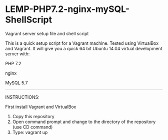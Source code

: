 # LEMP-PHP7.2-nginx-mySQL-ShellScript
Vagrant server setup file and shell script

This is a quick setup script for a Vagrant machine.  Tested using VirtualBox and Vagrant.
It will give you a quick 64 bit Ubuntu 14.04 virtual development server with:

PHP 7.2

nginx

MySQL 5.7







-------------------------------------------------------------------------------------------

INSTRUCTIONS:

First install Vagrant and VirtualBox

1. Copy this repository
2. Open command prompt and change to the directory of the repository (use CD command) 
3. Type: vagrant up 


